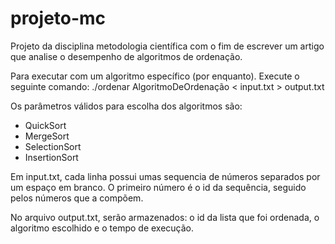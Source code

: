 # projeto-mc
Projeto da disciplina metodologia científica com o fim de escrever um artigo que analise o desempenho de algoritmos de ordenação.



Para executar com um algoritmo específico (por enquanto). Execute o seguinte comando: ./ordenar AlgoritmoDeOrdenação < input.txt > output.txt

Os parâmetros válidos para escolha dos algoritmos são:
  - QuickSort
  - MergeSort
  - SelectionSort
  - InsertionSort

Em input.txt, cada linha possui umas sequencia de números separados por um espaço em branco. O primeiro número é o id da sequência, seguido pelos números que a compõem.

No arquivo output.txt, serão armazenados: o id da lista que foi ordenada, o algoritmo escolhido e o tempo de execução.
